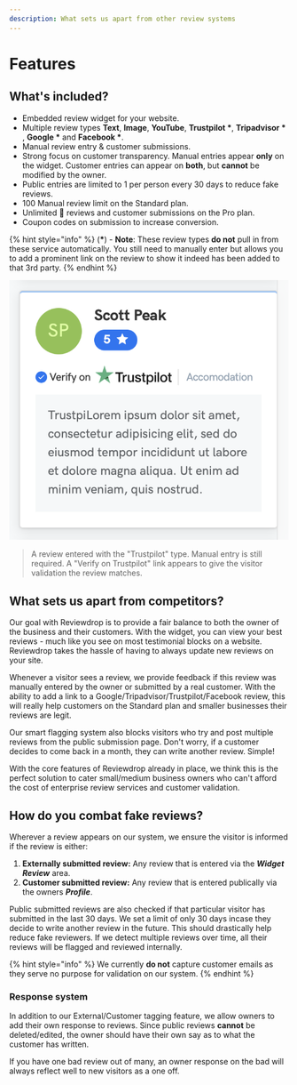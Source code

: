 ```yaml
---
description: What sets us apart from other review systems
---
```


# Features

## What's included?

* Embedded review widget for your website.
* Multiple review types **Text**, **Image**, **YouTube**, **Trustpilot \***, **Tripadvisor \*** , **Google \*** and **Facebook \***.
* Manual review entry & customer submissions.
* Strong focus on customer transparency. Manual entries appear **only** on the widget. Customer entries can appear on **both**, but **cannot** be modified by the owner.
* Public entries are limited to 1 per person every 30 days to reduce fake reviews.
* 100 Manual review limit on the Standard plan.
* Unlimited 🚀 reviews and customer submissions on the Pro plan.
* Coupon codes on submission to increase conversion.

{% hint style="info" %}
\(**\***\) - **Note**: These review types **do not** pull in from these service automatically. You still need to manually enter but allows you to add a prominent link on the review to show it indeed has been added to that 3rd party.
{% endhint %}

![](../.gitbook/assets/screenshot-2018-11-19-at-00.19.12.png)

> A review entered with the "Trustpilot" type. Manual entry is still required. A "Verify on Trustpilot" link appears to give the visitor validation the review matches.

## What sets us apart from competitors?

Our goal with Reviewdrop is to provide a fair balance to both the owner of the business and their customers. With the widget, you can view your best reviews - much like you see on most testimonial blocks on a website. Reviewdrop takes the hassle of having to always update new reviews on your site. 

Whenever a visitor sees a review, we provide feedback if this review was manually entered by the owner or submitted by a real customer. With the ability to add a link to a Google/Tripadvisor/Trustpilot/Facebook review, this will really help customers on the Standard plan and smaller businesses their reviews are legit.

Our smart flagging system also blocks visitors who try and post multiple reviews from the public submission page. Don't worry, if a customer decides to come back in a month, they can write another review. Simple!

With the core features of Reviewdrop already in place, we think this is the perfect solution to cater small/medium business owners who can't afford the cost of enterprise review services and customer validation.

## How do you combat fake reviews?

Wherever a review appears on our system, we ensure the visitor is informed if the review is either:

1. **Externally submitted review:** Any review that is entered via the _**Widget Review**_ area.
2. **Customer submitted review:** Any review that is entered publically via the owners _**Profile**_.

Public submitted reviews are also checked if that particular visitor has submitted in the last 30 days. We set a limit of only 30 days incase they decide to write another review in the future. This should drastically help reduce fake reviewers. If we detect multiple reviews over time, all their reviews will be flagged and reviewed internally.

{% hint style="info" %}
We currently **do not** capture customer emails as they serve no purpose for validation on our system.
{% endhint %}

### Response system

In addition to our External/Customer tagging feature, we allow owners to add their own response to reviews. Since public reviews **cannot** be deleted/edited, the owner should have their own say as to what the customer has written. 

If you have one bad review out of many, an owner response on the bad will always reflect well to new visitors as a one off.

